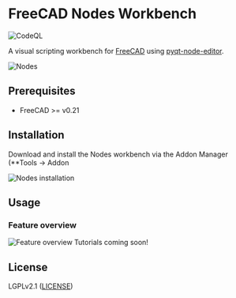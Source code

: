 # FreeCAD Nodes Workbench

![CodeQL](https://github.com/j8sr0230/Nodes/actions/workflows/codeql.yml/badge.svg)

A visual scripting workbench for [FreeCAD](https://www.freecad.org) using 
[pyqt-node-editor](https://gitlab.com/pavel.krupala/pyqt-node-editor).

![Nodes](https://github.com/j8sr0230/Nodes/blob/main/docs/nodes_nested_array.png)
<!-- Add screenshots here -->

## Prerequisites
* FreeCAD >= v0.21

## Installation
Download and install the Nodes workbench via the Addon Manager (**Tools → Addon

![Nodes installation](https://github.com/j8sr0230/Nodes/blob/main/docs/nodes_installation.png)

## Usage
### Feature overview
![Feature overview](https://github.com/j8sr0230/fc_nodes/blob/main/docs/nodes_base_node_features.gif)
Tutorials coming soon!

## License

LGPLv2.1 ([LICENSE](LICENSE))